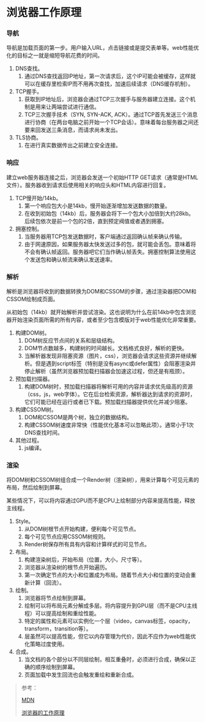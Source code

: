 # 浏览器工作原理

### 导航

导航是加载页面的第一步。用户输入URL，点击链接或是提交表单等。web性能优化的目标之一就是缩短导航花费的时间。

1. DNS查找。
    1. 通过DNS查找返回IP地址，第一次请求后，这个IP可能会被缓存，这样就可以在缓存里检索IP而不用再次查找，加速后续请求（DNS缓存机制）。
2. TCP握手。
    1. 获取到IP地址后，浏览器会通过TCP三次握手与服务器建立连接。这个机制是用来让两端尝试进行通信。
    2. TCP三次握手技术（SYN, SYN-ACK, ACK）。通过TCP首先发送三个消息进行协商（在两台电脑之前开始一个TCP会话）。意味着每台服务器之间还要来回发送三条消息，而请求尚未发出。
3. TLS协商。
    1. 在进行真实数据传出之前建立安全连接。


### 响应

建立web服务器连接之后，浏览器会发送一个初始HTTP GET请求（通常是HTML文件）。服务器收到请求后使用相关的响应头和HTML内容进行回复。

1. TCP慢开始/14kb。
    1. 第一个响应包大小是14kb，慢开始逐渐增加发送数据的数量。
    2. 在收到初始包（14kb）后，服务器会将下一个包大小加倍到大约28kb。后续包依次是前一个包的2倍，直到预定阀值或者遇到拥塞。
2. 拥塞控制。
    1. 当服务器用TCP包发送数据时，客户端通过返回确认帧来确认传输。
    2. 由于网速原因，如果服务器太快发送过多的包，就可能会丢包。意味着将不会有确认帧返回。服务器吧它们当作确认帧丢失。拥塞控制算法使用这个发送包和确认帧流来确认发送速率。


### 解析

解析是浏览器将收到的数据转换为DOM和CSSOM的步骤，通过渲染器把DOM和CSSOM绘制成页面。

从初始包（14kb）就开始解析并尝试渲染。这也说明为什么在前14kb中包含浏览器开始渲染页面所需的所有内容，或者至少包含模版对于web性能优化非常重要。

1. 构建DOM树。
    1. DOM树反应节点间的关系和层级结构。
    2. DOM节点数越多，构建树的时间越长。文档格式良好，解析的更快。
    3. 当解析器发现非阻塞资源（图片，css），浏览器会请求这些资源并继续解析。但是遇到script标签（特别是没有async或defer属性）会阻塞渲染并停止解析（虽然浏览器预加载扫描器会加速这过程，但还是有瓶颈）。
2. 预加载扫描器。
    1. 构建DOM树时，预加载扫描器将解析可用的内容并请求优先级高的资源（css，js，web字体）。它在后台检索资源，解析器达到请求的资源时，它们可能已经在运行或者已下载。预加载扫描器提供优化并减少阻塞。
3. 构建CSSOM树。
    1. DOM和CSSOM是两个树，独立的数据结构。
    2. 构建CSSOM树速度非常快（性能优化基本可以忽略此项）。通常小于1次DNS查找时间。
4. 其他过程。
    1. js编译。


### 渲染

将DOM树和CSSOM树组合成一个Render树（渲染树），用来计算每个可见元素的布局，然后绘制到屏幕。

某些情况下，可以将内容通过GPU而不是CPU上绘制部分内容来提高性能，释放主线程。

1. Style。
    1. 从DOM树根节点开始构建，便利每个可见节点。
    2. 每个可见节点应用CSSOM树规则。
    3. Render树保存所有具有内容和计算样式的可见节点。
2. 布局。
    1. 构建渲染树后，开始布局（位置，大小，尺寸等）。
    2. 浏览器从渲染树的根节点开始遍历。
    3. 第一次确定节点的大小和位置成为布局。随着节点大小和位置的变动会重新计算（回流）。
3. 绘制。
    1. 浏览器将节点绘制到屏幕。
    2. 绘制可以将布局元素分解成多层。将内容提升到GPU层（而不是CPU主线程）可以提高绘制和重绘性能。
    3. 特定的属性和元素可以实例化一个层（video，canvas标签，opacity，transform，transition等）。
    4. 层虽然可以提高性能，但它以内存管理为代价，因此不应作为web性能优化策略过度使用。
4. 合成。
    1. 当文档的各个部分以不同层绘制，相互重叠时，必须进行合成，确保以正确的顺序绘制到屏幕。
    2. 页面加载中发生回流也会触发重绘和重新合成。


> 参考：
>
> [MDN](https://developer.mozilla.org/zh-CN/docs/Web/Performance/How_browsers_work)
>
> [浏览器的工作原理](https://www.html5rocks.com/zh/tutorials/internals/howbrowserswork/)
